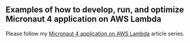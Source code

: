 ## Examples of how to develop, run, and optimize Micronaut 4 application on AWS Lambda

Please follow my [Micronaut 4 application on AWS Lambda](https://dev.to/aws-heroes/micronaut-4-application-on-aws-lambda-part-1-introduction-to-the-sample-application-and-first-1g62) article series.

